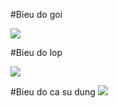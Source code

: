#Bieu do goi 

![](https://www.planttext.com/api/plantuml/png/T54x3i8m3Drp2ei9Xju195O44k80LXAgYDIk4WS6r9CnS2IkG3zKfMhhoNxFrdjw_hpUsoWO91LUbQXlc5jONQ8DS42gXyAIhE2f0BJ76A6bch4kHmBETFrPWgCSKaqJ5dO4blNXWyDlyyxEWEVSqNepHZX92rMgKeEPKs2Jj2puwTbbIuETgsSKA8FJOt_6HXrSAOvfeduCPZ6BZfjHtgDOu8PjkdznOK6_ApYHz5BJjBDiHbVD1Z6_khLaceT-0G00__y30000)

#Bieu do lop

![](https://www.planttext.com/api/plantuml/png/UhzxlqDnIM9HIMbk3bT1Od9sOdggWfAhhdD-RcvgKNAgaa8rbu82N2AWA3-bDBb4mJSn3yZFJSqhWIXGK4ZEIImkLe3A8uau9vQafkSNLGA5Qe4OsJ3_efJK8fn6WMMHZKwi12a2crFBnGLpYQukmWg8WK0Hc5g7rBmKaCS00000__y30000)

#Bieu do ca su dung
![](https://www.planttext.com/api/plantuml/png/V58n3e904Ept5HChBVG15WR22qmiR2zm4IDt4Ewe38_m1nehJVW0nbXW_0Sly0kY4GDwqixixCnaztwwM4gpM2SY8ERgC8QJA1qA7eCfE6_CziHIFW6RoC5mE45_LkQx4DVDRIVX5rkv6DJCd0keCjzBH7wP7yI7cFbC-j1XKKbQGhBhWUBuhNrJyqfbPfmopoB82ipqrmGPKc9aYeWnbj8D4eyh-flp9JLiR6WfOkwABJXwq-IrFoZEBQSUrWHpKnXRehDXQdPinAiDVy-5ZekaP77fFP_Y0G00__y30000)
